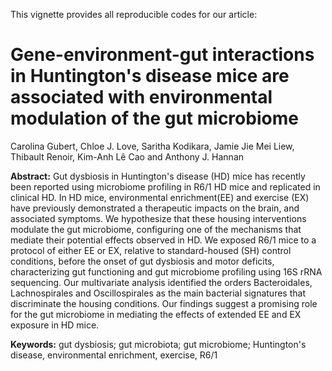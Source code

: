 This vignette provides all reproducible codes for our article:

# Gene-environment-gut interactions in Huntington's disease mice are associated with environmental modulation of the gut microbiome

Carolina Gubert, Chloe J. Love, Saritha Kodikara, Jamie Jie Mei Liew, Thibault Renoir, Kim-Anh Lê Cao and Anthony J.  Hannan 

**Abstract:** Gut dysbiosis in Huntington's disease (HD) mice has recently been reported using microbiome profiling in 
R6/1 HD mice and replicated in clinical HD. In HD mice, environmental enrichment(EE) and exercise (EX) have previously demonstrated a therapeutic
impacts on the brain, and associated symptoms. We hypothesize that these housing interventions modulate the gut microbiome, configuring one of 
the mechanisms that mediate their potential effects observed in HD. We exposed R6/1 mice to a protocol of either EE or EX, relative to standard-housed (SH) 
control conditions, before the onset of gut dysbiosis and motor deficits, characterizing gut functioning and gut microbiome profiling 
using 16S rRNA sequencing. Our multivariate analysis identified the orders Bacteroidales, Lachnospirales and Oscillospirales as the main bacterial 
signatures that discriminate the housing conditions. Our findings suggest a promising role for the gut microbiome in mediating the effects of 
extended EE and EX exposure in HD mice. 

**Keywords:** gut dysbiosis; gut microbiota; gut microbiome; Huntington's disease, environmental enrichment, exercise, R6/1
